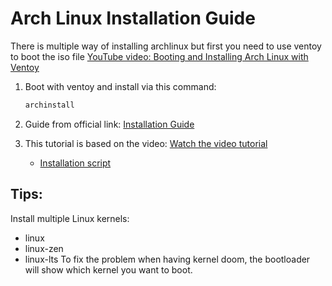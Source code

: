 # Arch Linux Installation Guide

There is multiple way of installing archlinux
but first you need to use ventoy to boot the iso file 
[YouTube video: Booting and Installing Arch Linux with Ventoy](https://youtu.be/r5CXwtwdUmc?si=vaIT68GUpui-50ql)


1. Boot with ventoy and install via this command:

    ```bash
    archinstall
    ```

2. Guide from official link: [Installation Guide](https://wiki.archlinux.org/title/Installation_guide)

3. This tutorial is based on the video: [Watch the video tutorial](https://www.youtube.com/watch?v=FxeriGuJKTM&t=2794s)
    - [Installation script](./installation-script.md)


## Tips:
Install multiple Linux kernels:
- linux
- linux-zen
- linux-lts
To fix the problem when having kernel doom, the bootloader will show which kernel you want to boot.